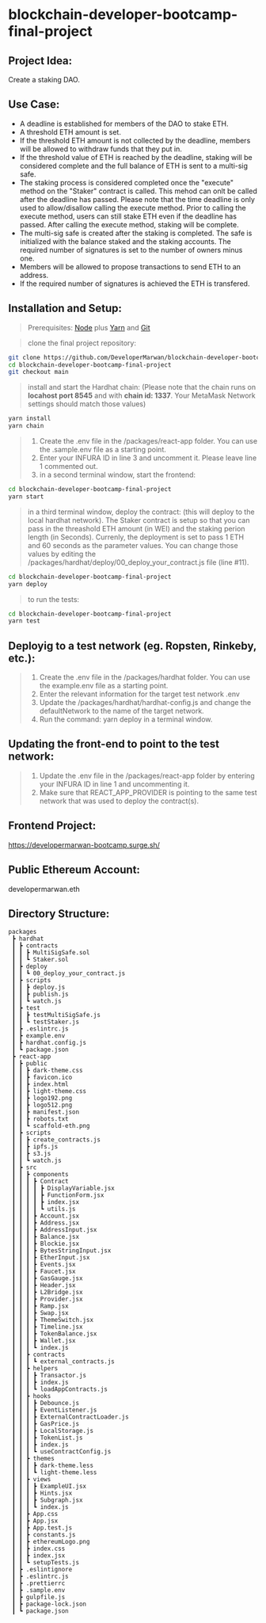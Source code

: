 # blockchain-developer-bootcamp-final-project

## Project Idea: 
Create a staking DAO.

## Use Case:
- A deadline is established for members of the DAO to stake ETH.
- A threshold ETH amount is set.
- If the threshold ETH amount is not collected by the deadline, members will be allowed to withdraw funds that they put in.
- If the threshold value of ETH is reached by the deadline, staking will be considered complete and the full balance of ETH is sent to a multi-sig safe. 
- The staking process is considered completed once the "execute" method on the "Staker" contract is called. This mehod can onlt be called after the deadline has passed. Please note that the time deadline is only used to allow/disallow calling the execute method. Prior to calling the execute method, users can still stake ETH even if the deadline has passed. After calling the execute method, staking will be complete.
- The multi-sig safe is created after the staking is completed. The safe is initialized with the balance staked and the staking accounts. The required number of signatures is set to the number of owners minus one.
- Members will be allowed to propose transactions to send ETH to an address.
- If the required number of signatures is achieved the ETH is transfered.

## Installation and Setup:
> Prerequisites: [Node](https://nodejs.org/en/download/) plus [Yarn](https://classic.yarnpkg.com/en/docs/install/) and [Git](https://git-scm.com/downloads)

> clone the final project repository:

```bash
git clone https://github.com/DeveloperMarwan/blockchain-developer-bootcamp-final-project.git
cd blockchain-developer-bootcamp-final-project
git checkout main
```

> install and start the‍ Hardhat chain: (Please note that the chain runs on **locahost port 8545** and with **chain id: 1337**. Your MetaMask Network settings should match those values)

```bash
yarn install
yarn chain
```

> 1. Create the .env file in the /packages/react-app folder. You can use the .sample.env file as a starting point. 
> 2. Enter your INFURA ID in line 3 and uncomment it. Please leave line 1 commented out.
> 3. in a second terminal window, start the frontend:

```bash
cd blockchain-developer-bootcamp-final-project
yarn start
```

> in a third terminal window, deploy the contract: (this will deploy to the local hardhat network). 
> The Staker contract is setup so that you can pass in the threashold ETH amount (in WEI) and the staking perion length (in Seconds). Currenly, the deployment is set to pass 1 ETH and 60 seconds as the parameter values. You can change those values by editing the /packages/hardhat/deploy/00_deploy_your_contract.js file (line #11).

```bash
cd blockchain-developer-bootcamp-final-project
yarn deploy
```

> to run the tests:

```bash
cd blockchain-developer-bootcamp-final-project
yarn test
```
## Deployig to a test network (eg. Ropsten, Rinkeby, etc.):
> 1. Create the .env file in the /packages/hardhat folder. You can use the example.env file as a starting point.
> 2. Enter the relevant information for the target test network .env
> 3. Update the /packages/hardhat/hardhat-config.js and change the defaultNetwork to the name of the target network.
> 4. Run the command: yarn deploy in a terminal window. 

## Updating the front-end to point to the test network:
> 1. Update the .env file in the /packages/react-app folder by entering your INFURA ID in line 1 and uncommenting it.
> 2. Make sure that REACT_APP_PROVIDER is pointing to the same test network that was used to deploy the contract(s).

## Frontend Project:
https://developermarwan-bootcamp.surge.sh/ 

## Public Ethereum Account:
developermarwan.eth

## Directory Structure:
```
packages
 ┣ hardhat
 ┃ ┣ contracts
 ┃ ┃ ┣ MultiSigSafe.sol
 ┃ ┃ ┗ Staker.sol
 ┃ ┣ deploy
 ┃ ┃ ┗ 00_deploy_your_contract.js
 ┃ ┣ scripts
 ┃ ┃ ┣ deploy.js
 ┃ ┃ ┣ publish.js
 ┃ ┃ ┗ watch.js
 ┃ ┣ test
 ┃ ┃ ┣ testMultiSigSafe.js
 ┃ ┃ ┗ testStaker.js
 ┃ ┣ .eslintrc.js
 ┃ ┣ example.env
 ┃ ┣ hardhat.config.js
 ┃ ┗ package.json
 ┣ react-app
 ┃ ┣ public
 ┃ ┃ ┣ dark-theme.css
 ┃ ┃ ┣ favicon.ico
 ┃ ┃ ┣ index.html
 ┃ ┃ ┣ light-theme.css
 ┃ ┃ ┣ logo192.png
 ┃ ┃ ┣ logo512.png
 ┃ ┃ ┣ manifest.json
 ┃ ┃ ┣ robots.txt
 ┃ ┃ ┗ scaffold-eth.png
 ┃ ┣ scripts
 ┃ ┃ ┣ create_contracts.js
 ┃ ┃ ┣ ipfs.js
 ┃ ┃ ┣ s3.js
 ┃ ┃ ┗ watch.js
 ┃ ┣ src
 ┃ ┃ ┣ components
 ┃ ┃ ┃ ┣ Contract
 ┃ ┃ ┃ ┃ ┣ DisplayVariable.jsx
 ┃ ┃ ┃ ┃ ┣ FunctionForm.jsx
 ┃ ┃ ┃ ┃ ┣ index.jsx
 ┃ ┃ ┃ ┃ ┗ utils.js
 ┃ ┃ ┃ ┣ Account.jsx
 ┃ ┃ ┃ ┣ Address.jsx
 ┃ ┃ ┃ ┣ AddressInput.jsx
 ┃ ┃ ┃ ┣ Balance.jsx
 ┃ ┃ ┃ ┣ Blockie.jsx
 ┃ ┃ ┃ ┣ BytesStringInput.jsx
 ┃ ┃ ┃ ┣ EtherInput.jsx
 ┃ ┃ ┃ ┣ Events.jsx
 ┃ ┃ ┃ ┣ Faucet.jsx
 ┃ ┃ ┃ ┣ GasGauge.jsx
 ┃ ┃ ┃ ┣ Header.jsx
 ┃ ┃ ┃ ┣ L2Bridge.jsx
 ┃ ┃ ┃ ┣ Provider.jsx
 ┃ ┃ ┃ ┣ Ramp.jsx
 ┃ ┃ ┃ ┣ Swap.jsx
 ┃ ┃ ┃ ┣ ThemeSwitch.jsx
 ┃ ┃ ┃ ┣ Timeline.jsx
 ┃ ┃ ┃ ┣ TokenBalance.jsx
 ┃ ┃ ┃ ┣ Wallet.jsx
 ┃ ┃ ┃ ┗ index.js
 ┃ ┃ ┣ contracts
 ┃ ┃ ┃ ┗ external_contracts.js
 ┃ ┃ ┣ helpers
 ┃ ┃ ┃ ┣ Transactor.js
 ┃ ┃ ┃ ┣ index.js
 ┃ ┃ ┃ ┗ loadAppContracts.js
 ┃ ┃ ┣ hooks
 ┃ ┃ ┃ ┣ Debounce.js
 ┃ ┃ ┃ ┣ EventListener.js
 ┃ ┃ ┃ ┣ ExternalContractLoader.js
 ┃ ┃ ┃ ┣ GasPrice.js
 ┃ ┃ ┃ ┣ LocalStorage.js
 ┃ ┃ ┃ ┣ TokenList.js
 ┃ ┃ ┃ ┣ index.js
 ┃ ┃ ┃ ┗ useContractConfig.js
 ┃ ┃ ┣ themes
 ┃ ┃ ┃ ┣ dark-theme.less
 ┃ ┃ ┃ ┗ light-theme.less
 ┃ ┃ ┣ views
 ┃ ┃ ┃ ┣ ExampleUI.jsx
 ┃ ┃ ┃ ┣ Hints.jsx
 ┃ ┃ ┃ ┣ Subgraph.jsx
 ┃ ┃ ┃ ┗ index.js
 ┃ ┃ ┣ App.css
 ┃ ┃ ┣ App.jsx
 ┃ ┃ ┣ App.test.js
 ┃ ┃ ┣ constants.js
 ┃ ┃ ┣ ethereumLogo.png
 ┃ ┃ ┣ index.css
 ┃ ┃ ┣ index.jsx
 ┃ ┃ ┗ setupTests.js
 ┃ ┣ .eslintignore
 ┃ ┣ .eslintrc.js
 ┃ ┣ .prettierrc
 ┃ ┣ .sample.env
 ┃ ┣ gulpfile.js
 ┃ ┣ package-lock.json
 ┃ ┗ package.json
 ```







